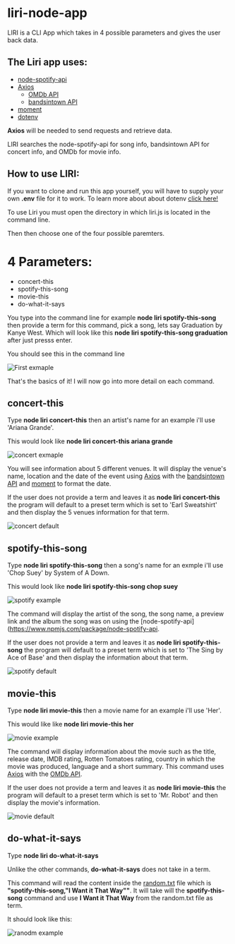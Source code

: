 # liri-node-app

LIRI is a CLI App which takes in 4 possible parameters and gives the user back data.

## The Liri app uses:

* [node-spotify-api](https://www.npmjs.com/package/node-spotify-api)
* [Axios](https://www.npmjs.com/package/axios)
    * [OMDb API](http://www.omdbapi.com/)
    * [bandsintown API](http://www.artists.bandsintown.com/bandsintown-api)
* [moment](https://www.npmjs.com/package/moment)
* [dotenv](https://www.npmjs.com/package/dotenv)

**Axios** will be needed to send requests and retrieve data.

LIRI searches the node-spotify-api for song info, bandsintown API for concert info, and OMDb for movie info.

## How to use LIRI:

If you want to clone and run this app yourself, you will have to supply your own **.env** file for it to work. To learn more about about dotenv [click here!](https://www.npmjs.com/package/dotenv)

To use Liri you must open the directory in which liri.js is located in the command line. 

Then then choose one of the four possible paremters.

# 4 Parameters:

* concert-this
* spotify-this-song
* movie-this
* do-what-it-says

You type into the command line for example **node liri spotify-this-song** then provide a term for this command, pick a song, lets say Graduation by Kanye West. Which will look like this **node liri spotify-this-song graduation** after just presss enter.

You should see this in the command line

![First exmaple](./images/first-example.PNG)

That's the basics of it!
I will now go into more detail on each command.

## concert-this

Type **node liri concert-this** then an artist's name for an example i'll use 'Ariana Grande'.

This would look like **node liri concert-this ariana grande**

![concert exmaple](./images/concert-this-ex.PNG)

You will see information about 5 different venues. It will display the venue's name, location and the date of the event using [Axios](https://www.npmjs.com/package/axios) with the [bandsintown API](http://www.artists.bandsintown.com/bandsintown-api) and [moment](https://www.npmjs.com/package/moment) to format the date.

If the user does not provide a term and leaves it as **node liri concert-this** the program will default to a preset term which is set to 'Earl Sweatshirt' and then display the 5 venues information for that term.

![concert default](./images/concert-default.PNG)

## spotify-this-song

Type **node liri spotify-this-song** then a song's name for an exmple i'll use 'Chop Suey' by System of A Down.

This would look like **node liri spotify-this-song chop suey**

![spotify example](./images/spotify-ex.PNG)

The command will display the artist of the song, the song name, a preview link and the album the song was on using the [node-spotify-api](https://www.npmjs.com/package/node-spotify-api.

If the user does not provide a term and leaves it as **node liri spotify-this-song** the program will default to a preset term which is set to 'The Sing by Ace of Base' and then display the information about that term.

![spotify default](./images/spotify-default.PNG)

## movie-this

Type **node liri movie-this** then a movie name for an example i'll use 'Her'.

This would like like **node liri movie-this her**

![movie example](./images/movie-ex.PNG)

The command will display information about the movie such as the title, release date, IMDB rating, Rotten Tomatoes rating, country in which the movie was produced, language and a short summary. This command uses [Axios](https://www.npmjs.com/package/axios) with the [OMDb API](http://www.omdbapi.com/).

If the user does not provide a term and leaves it as **node liri movie-this** the program will default to a preset term which is set to 'Mr. Robot' and then display the movie's information.

![movie default](./images/movie-default.PNG)

## do-what-it-says

Type **node liri do-what-it-says**

Unlike the other commands, **do-what-it-says** does not take in a term.

This command will read the content inside the [random.txt](./random.txt) file which is **"spotify-this-song,"I Want it That Way""**. It will take will the **spotify-this-song** command and use **I Want it That Way** from the random.txt file as term.

It should look like this:

![ranodm example](./images/random.PNG)